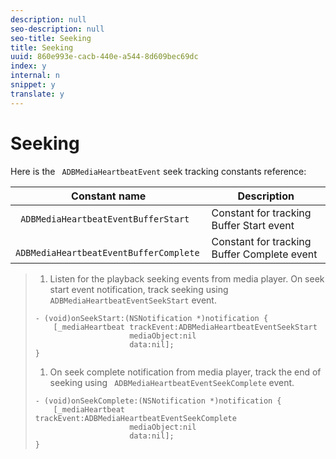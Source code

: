 ```yaml
---
description: null
seo-description: null
seo-title: Seeking
title: Seeking
uuid: 860e993e-cacb-440e-a544-8d609bec69dc
index: y
internal: n
snippet: y
translate: y
---
```


# Seeking

Here is the ` ADBMediaHeartbeatEvent` seek tracking constants reference: 



|  Constant name  | Description  |
|---|---|
|  ` ADBMediaHeartbeatEventBufferStart`  | Constant for tracking Buffer Start event  |
|  ` ADBMediaHeartbeatEventBufferComplete`  | Constant for tracking Buffer Complete event  |


>1. Listen for the playback seeking events from media player. On seek start event notification, track seeking using ` ADBMediaHeartbeatEventSeekStart` event.
>
>   ```
>   - (void)onSeekStart:(NSNotification *)notification { 
>       [_mediaHeartbeat trackEvent:ADBMediaHeartbeatEventSeekStart  
>                        mediaObject:nil  
>                        data:nil]; 
>   } 
>   
>   ```
>
>1. On seek complete notification from media player, track the end of seeking using ` ADBMediaHeartbeatEventSeekComplete` event.
>
>   ```
>   - (void)onSeekComplete:(NSNotification *)notification { 
>       [_mediaHeartbeat trackEvent:ADBMediaHeartbeatEventSeekComplete  
>                        mediaObject:nil  
>                        data:nil]; 
>   } 
>   
>   ```
>
